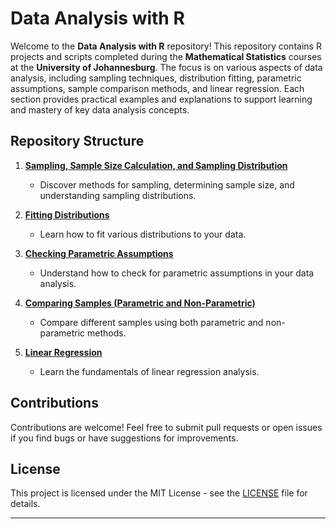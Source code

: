 # Data Analysis with R

Welcome to the **Data Analysis with R** repository! This repository contains R projects and scripts completed during the **Mathematical Statistics** courses at the **University of Johannesburg**. The focus is on various aspects of data analysis, including sampling techniques, distribution fitting, parametric assumptions, sample comparison methods, and linear regression. Each section provides practical examples and explanations to support learning and mastery of key data analysis concepts.

## Repository Structure

1. **[Sampling, Sample Size Calculation, and Sampling Distribution](./1_Sampling_Sample_Size_Calculation_and_Sampling_Distribution/)**  
   - Discover methods for sampling, determining sample size, and understanding sampling distributions.

2. **[Fitting Distributions](./2_Fitting_Distributions/)**  
   - Learn how to fit various distributions to your data.

3. **[Checking Parametric Assumptions](./3_Checking_Parametric_Assumptions/)**  
   - Understand how to check for parametric assumptions in your data analysis.

4. **[Comparing Samples (Parametric and Non-Parametric)](./4_Comparing_Samples_Parametric_and_Non_Parametric/)**  
   - Compare different samples using both parametric and non-parametric methods.

5. **[Linear Regression](./5_Linear_Regression/)**  
    - Learn the fundamentals of linear regression analysis.

## Contributions

Contributions are welcome! Feel free to submit pull requests or open issues if you find bugs or have suggestions for improvements.

## License

This project is licensed under the MIT License - see the [LICENSE](LICENSE/) file for details.

---
